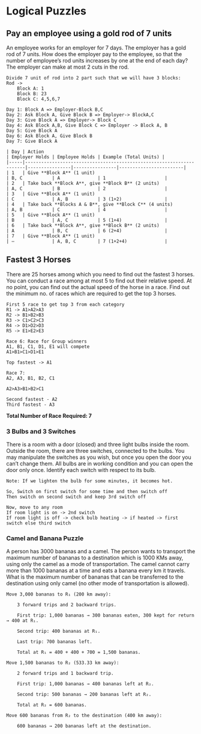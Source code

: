 # Logical Puzzles

## Pay an employee using a gold rod of 7 units

An employee works for an employer for 7 days. The employer has a gold rod of 7 units. How does the employer pay to the employee, so that the number of employee’s rod units increases by one at the end of each day? The employer can make at most 2 cuts in the rod. 

```
Divide 7 unit of rod into 2 part such that we will have 3 blocks:
Rod -> 
    Block A: 1 
    Block B: 23 
    Block C: 4,5,6,7

Day 1: Block A => Employer-Block B,C
Day 2: Ask Block A, Give Block B => Employer-> BlockA,C
Day 3: Give Block A => Employer-> Block C
Day 4: Ask Block A,B, Give Block C => Employer -> Block A, B
Day 5: Give Block A
Day 6: Ask Block A, Give Block B
Day 7: Give Block A

| Day | Action                                                               | Employer Holds | Employee Holds | Example (Total Units) |
|-----|----------------------------------------------------------------------|----------------|----------------|------------------------|
| 1   | Give **Block A** (1 unit)                                            | B, C           | A              | 1                      |
| 2   | Take back **Block A**, give **Block B** (2 units)                    | A, C           | B              | 2                      |
| 3   | Give **Block A** (1 unit)                                            | C              | A, B           | 3 (1+2)                |
| 4   | Take back **Blocks A & B**, give **Block C** (4 units)               | A, B           | C              | 4                      |
| 5   | Give **Block A** (1 unit)                                            | B              | A, C           | 5 (1+4)                |
| 6   | Take back **Block A**, give **Block B** (2 units)                    | A              | B, C           | 6 (2+4)                |
| 7   | Give **Block A** (1 unit)                                            | —              | A, B, C        | 7 (1+2+4)              |

```

## Fastest 3 Horses

There are 25 horses among which you need to find out the fastest 3 horses. You can conduct a race among at most 5 to find out their relative speed. At no point, you can find out the actual speed of the horse in a race. Find out the minimum no. of races which are required to get the top 3 horses.

```
First 5 race to get top 3 from each category
R1 -> A1>A2>A3
R2 -> B1>B2>B3
R3 -> C1>C2>C3
R4 -> D1>D2>D3
R5 -> E1>E2>E3

Race 6: Race for Group winners
A1, B1, C1, D1, E1 will compete
A1>B1>C1>D1>E1

Top fastest -> A1

Race 7:
A2, A3, B1, B2, C1

A2>A3>B1>B2>C1

Second fastest - A2
Third fastest - A3
```
<b>Total Number of Race Required: 7 </b>

### 3 Bulbs and 3 Switches

There is a room with a door (closed) and three light bulbs inside the room. Outside the room, there are three switches, connected to the bulbs. You may manipulate the switches as you wish, but once you open the door you can’t change them. All bulbs are in working condition and you can open the door only once. Identify each switch with respect to its bulb.

```
Note: If we lighten the bulb for some minutes, it becomes hot.

So, Switch on first switch for some time and then switch off
Then switch on second switch and keep 3rd switch off

Now, move to any room
If room light is on -> 2nd switch
If room light is off -> check bulb heating -> if heated -> first switch else third switch
```

### Camel and Banana Puzzle

A person has 3000 bananas and a camel. The person wants to transport the maximum number of bananas to a destination which is 1000 KMs away, using only the camel as a mode of transportation. The camel cannot carry more than 1000 bananas at a time and eats a banana every km it travels. What is the maximum number of bananas that can be transferred to the destination using only camel (no other mode of transportation is allowed). 

```
Move 3,000 bananas to R₁ (200 km away):

    3 forward trips and 2 backward trips.

    First trip: 1,000 bananas → 300 bananas eaten, 300 kept for return → 400 at R₁.

    Second trip: 400 bananas at R₁.

    Last trip: 700 bananas left.

    Total at R₁ = 400 + 400 + 700 = 1,500 bananas.

Move 1,500 bananas to R₂ (533.33 km away):

    2 forward trips and 1 backward trip.

    First trip: 1,000 bananas → 400 bananas left at R₂.

    Second trip: 500 bananas → 200 bananas left at R₂.

    Total at R₂ = 600 bananas.

Move 600 bananas from R₂ to the destination (400 km away):

    600 bananas → 200 bananas left at the destination.
```